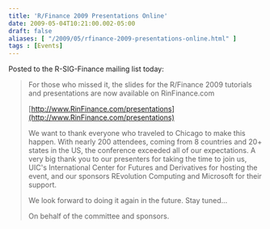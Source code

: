```yaml
---
title: 'R/Finance 2009 Presentations Online'
date: 2009-05-04T10:21:00.002-05:00
draft: false
aliases: [ "/2009/05/rfinance-2009-presentations-online.html" ]
tags : [Events]
---
```


Posted to the R-SIG-Finance mailing list today:  
  

> For those who missed it, the slides for the R/Finance 2009 tutorials  
> and presentations are now available on RinFinance.com  
>   
> [http://www.RinFinance.com/presentations](http://www.RinFinance.com/presentations)  
>   
> We want to thank everyone who traveled to Chicago to make this happen. With nearly 200 attendees, coming from 8 countries and 20+ states in the US, the conference exceeded all of our expectations. A very big thank you to our presenters for taking the time to join us, UIC's International Center for Futures and Derivatives for hosting the event, and our sponsors REvolution Computing and Microsoft for their support.  
>   
> We look forward to doing it again in the future. Stay tuned...  
>   
> On behalf of the committee and sponsors.